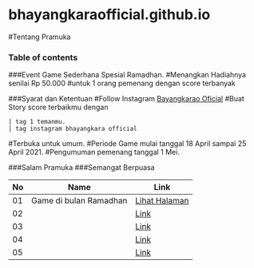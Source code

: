 # bhayangkaraofficial.github.io
#Tentang Pramuka
### Table of contents

###Event Game Sederhana Spesial Ramadhan.
#Menangkan Hadiahnya senilai Rp 50.000 
#untuk 1 orang pemenang dengan score terbanyak

###Syarat dan Ketentuan 
#Follow Instagram [Bayangkarao Oficial](http://instagram.com/bayangkaraofficial)
#Buat Story score terbaikmu dengan 

    | tag 1 temanmu.
    | tag instagram bhayangkara official
#Terbuka untuk umum.
#Periode Game mulai tanggal 18 April sampai 25 April 2021.
#Pengumuman pemenang tanggal 1 Mei.

###Salam Pramuka
###Semangat Berpuasa

|  No  |  Name  | Link  |
|------|----------------|--------------|
|  01  | Game di bulan Ramadhan	  |[Lihat Halaman](https://bhayangkaraofficial.github.io/game/dist/index.html)|	         
|  02  | 	  |[Link]()|
|  03  | 	          |[Link]()|	 
|  04  | 		      |[Link]()|	      
|  05  | 			  |[Link]()|		


